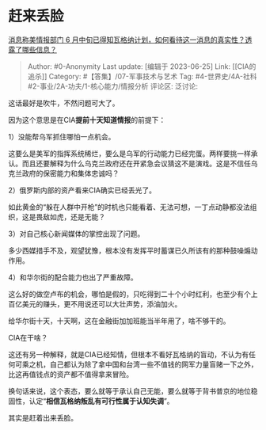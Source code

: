 # 赶来丢脸
[消息称美情报部门 6 月中旬已得知瓦格纳计划，如何看待这一消息的真实性？透露了哪些信息？](https://www.zhihu.com/question/608485451/answer/3089399718)

> Author: #0-Anonymity
> Last update: [编辑于 2023-06-25]
> Link: [[CIA的追杀]]
> Category: #【答集】/07-军事技术与艺术
> Tag: #4-世界史/4A-社科 #2-事业/2A-功夫/1-核心能力/情报分析
> 评论区:
> 泛讨论:

这话最好是吹牛，不然问题可大了。

因为这个意思是在CIA**提前十天知道情报**的前提下：

1）没能帮乌军抓住哪怕一点机会。

这要么是美军的指挥系统稀烂，要么是乌军的行动能力已经完蛋。两样要挑一样承认。而且还要解释为什么乌克兰政府还在开紧急会议猜这不是演戏。这是不信任乌克兰政府的保密能力和集体忠诚吗？

2）俄罗斯内部的资产看来CIA确实已经丢光了。

如此黄金的“躲在人群中开枪”的时机也只能看着、无法可想，一丁点动静都没法组织，这是畏敌如虎，还是无能？

3）对自己核心新闻媒体的掌控出现了问题。

多少西媒措手不及，观望犹豫，根本没有发挥平时蓄谋已久所该有的那种鼓噪煽动作用。

4）和华尔街的配合能力也出了严重故障。

这么好的做空卢布的机会，哪怕是假的，只吃得到二十个小时红利，也至少有个上百亿美元的赚头，更不用说还可以大壮声势，添油加火。

给华尔街十天，十天啊，这在金融街加加班能当半年用了，啥不够干的。

CIA在干啥？

这还有另一种解释，就是CIA已经知情，但根本不看好瓦格纳的盲动，不认为有任何可乘之机，自己都认为除了拿中国和台湾一些不值钱的网军力量盲赌一下之外，比这再值钱点的资产都不值得拿来冒险。

换句话来说，这个表态，要么就等于承认自己无能，要么就等于背书普京的地位稳固性，认定“**相信瓦格纳叛乱有可行性属于认知失调**”。

其实是赶着出来丢脸。

